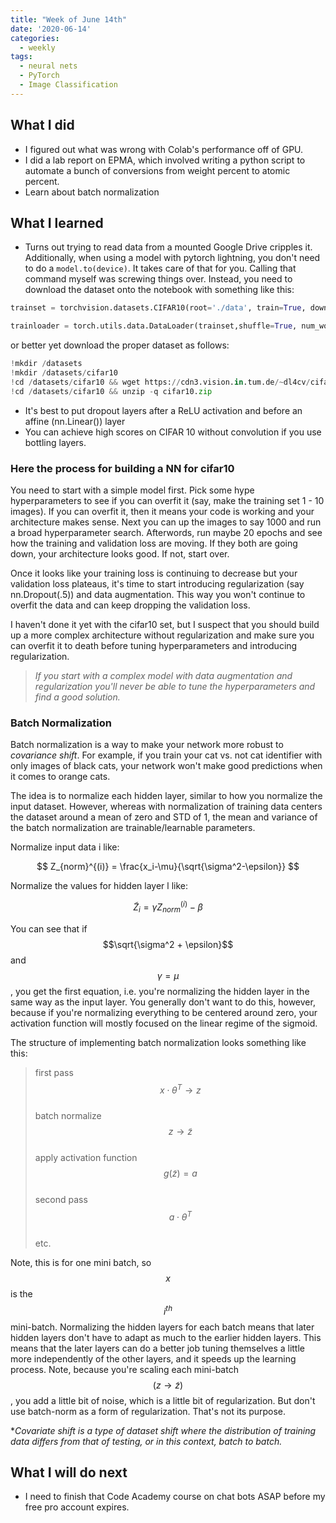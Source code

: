 ```yaml
---
title: "Week of June 14th"
date: '2020-06-14'
categories:
  - weekly
tags:
  - neural nets
  - PyTorch
  - Image Classification
---
```


## What I did

- I figured out what was wrong with Colab's performance off of GPU.
- I did a lab report on EPMA, which involved writing a python script to automate a bunch of conversions from weight percent to atomic percent.
- Learn about batch normalization

## What I learned

- Turns out trying to read data from a mounted Google Drive cripples it. Additionally, when using a model with pytorch lightning, you don't need to do a ```model.to(device)```. It takes care of that for you. Calling that command myself was screwing things over. Instead, you need to download the dataset onto the notebook with something like this:

```python
trainset = torchvision.datasets.CIFAR10(root='./data', train=True, download=True, transform=my_transform)

trainloader = torch.utils.data.DataLoader(trainset,shuffle=True, num_workers=2)
```

or better yet download the proper dataset as follows:

```python
!mkdir /datasets
!mkdir /datasets/cifar10
!cd /datasets/cifar10 && wget https://cdn3.vision.in.tum.de/~dl4cv/cifar10.zip --no-check-certificate
!cd /datasets/cifar10 && unzip -q cifar10.zip
```

- It's best to put dropout layers after a ReLU activation and before an affine (nn.Linear()) layer
- You can achieve high scores on CIFAR 10 without convolution if you use bottling layers.

### **Here the process for building a NN for cifar10**

You need to start with a simple model first. Pick some hype
hyperparameters to see if you can overfit it (say, make the training set 1 - 10 images). If you can overfit it, then it means your code is working and your architecture makes sense. Next you can up the images to say 1000 and run a broad hyperparameter search. Afterwords, run maybe 20 epochs and see how the training and validation loss are moving. If they both are going down, your architecture looks good. If not, start over.

Once it looks like your training loss is continuing to decrease but your validation loss plateaus, it's time to start introducing regularization (say nn.Dropout(.5)) and data augmentation. This way you won't continue to overfit the data and can keep dropping the validation loss.

I haven't done it yet with the cifar10 set, but I suspect that you should build up a more complex architecture without regularization and make sure you can overfit it to death before tuning hyperparameters and introducing regularization.

>*If you start with a complex model with data augmentation and regularization you'll never be able to tune the hyperparameters and find a good solution.*

### **Batch Normalization**

Batch normalization is a way to make your network more robust to *covariance shift*. For example, if you train your cat vs. not cat identifier with only images of black cats, your network won't make good predictions when it comes to orange cats.

The idea is to normalize each hidden layer, similar to how you normalize the input dataset. However, whereas with normalization of training data centers the dataset around a mean of zero and STD of 1, the mean and variance of the batch normalization are trainable/learnable parameters.

Normalize input data i like:

$$
Z_{norm}^{(i)} = \frac{x_i-\mu}{\sqrt{\sigma^2-\epsilon}}
$$

Normalize the values for hidden layer l like:

$$
\widetilde{Z}_i = \gamma Z_{norm}^{(i)} - \beta
$$

You can see that if $$\sqrt{\sigma^2 + \epsilon}$$ and $$\gamma = \mu$$, you get the first equation, i.e. you're normalizing the hidden layer in the same way as the input layer. You generally don't want to do this, however, because if you're normalizing everything to be centered around zero, your activation function will mostly focused on the linear regime of the sigmoid.

The structure of implementing batch normalization looks something like this:

>first pass \
>$$x \cdot \theta^T \rightarrow z$$ \
> batch normalize \
>$$z \rightarrow \widetilde{z}$$ \
>apply activation function \
>$$g(\widetilde{z}) = a$$ \
>second pass\
>$$a \cdot \theta^T$$ \
> etc.

Note, this is for one mini batch, so $$x$$ is the $$i^{th}$$ mini-batch. Normalizing the hidden layers for each batch means that later hidden layers don't have to adapt as much to the earlier hidden layers. This means that the later layers can do a better job tuning themselves a little more independently of the other layers, and it speeds up the learning process. Note, because you're scaling each mini-batch $$(z \rightarrow \widetilde{z})$$, you add a little bit of noise, which is a little bit of regularization. But don't use batch-norm as a form of regularization. That's not its purpose.

**Covariate shift is a type of dataset shift where the distribution of training data differs from that of testing, or in this context, batch to batch.*

## What I will do next

- I need to finish that Code Academy course on chat bots ASAP before my free pro account expires.
